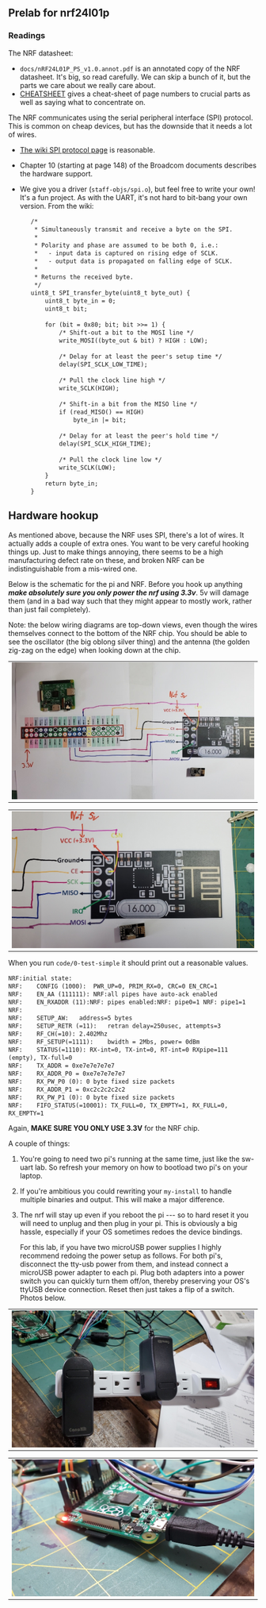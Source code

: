 ## Prelab for nrf24l01p

### Readings

The NRF datasheet:

  - `docs/nRF24L01P_PS_v1.0.annot.pdf` is an annotated copy of the 
     NRF datasheet.  It's big, so read carefully.   We can skip a bunch
     of it, but the parts we care about we really care about.
  - [CHEATSHEET](CHEATSHEET.md) gives a cheat-sheet of page numbers to 
    crucial parts as well as saying what to concentrate on.

The NRF communicates using the serial peripheral interface (SPI) protocol.
This is common on cheap devices, but has the downside that it needs a lot
of wires.  

   -  [The wiki SPI protocol page](https://en.wikipedia.org/wiki/Serial_Peripheral_Interface) is reasonable.

   - Chapter 10 (starting at page 148) of the Broadcom documents describes
     the hardware support.

   - We give you a driver (`staff-objs/spi.o`), but feel free to write
     your own!  It's a fun project.  As with the UART, it's not hard to
     bit-bang your own version.  From the wiki:

            /*
             * Simultaneously transmit and receive a byte on the SPI.
             *
             * Polarity and phase are assumed to be both 0, i.e.:
             *   - input data is captured on rising edge of SCLK.
             *   - output data is propagated on falling edge of SCLK.
             *
             * Returns the received byte.
             */
            uint8_t SPI_transfer_byte(uint8_t byte_out) {
                uint8_t byte_in = 0;
                uint8_t bit;
                
                for (bit = 0x80; bit; bit >>= 1) {
                    /* Shift-out a bit to the MOSI line */
                    write_MOSI((byte_out & bit) ? HIGH : LOW);
                
                    /* Delay for at least the peer's setup time */
                    delay(SPI_SCLK_LOW_TIME);
                
                    /* Pull the clock line high */
                    write_SCLK(HIGH);
                
                    /* Shift-in a bit from the MISO line */
                    if (read_MISO() == HIGH)
                        byte_in |= bit;
                
                    /* Delay for at least the peer's hold time */
                    delay(SPI_SCLK_HIGH_TIME);
                
                    /* Pull the clock line low */
                    write_SCLK(LOW);
                }
                return byte_in;
            }


## Hardware hookup

As mentioned above, because the NRF uses SPI, there's a lot of wires.
It actually adds a couple of extra ones.  You want to be very careful
hooking things up.  Just to make things annoying, there seems to
be a high manufacturing defect rate on these, and broken NRF can be
indistinguishable from a mis-wired one.

Below is the schematic for the pi and NRF.  Before you hook up anything
***make absolutely sure you only power the nrf using 3.3v***.   5v will
damage them (and in a bad way such that they might appear to mostly work,
rather than just fail completely).

Note: the below wiring diagrams are top-down views, even though the wires 
themselves connect to the bottom of the NRF chip.  You should be able to see 
the oscillator (the big oblong silver thing) and the antenna (the golden 
zig-zag on the edge) when looking down at the chip.


<table><tr><td>
  <img src="images/nrf-wire.jpg"/>
</td></tr></table>
<table><tr><td>
  <img src="images/nrf-wire-close.jpg"/>
</td></tr></table>


When you run `code/0-test-simple` it should print out a reasonable values.

    NRF:initial state:
    NRF:	CONFIG (1000):	PWR_UP=0, PRIM_RX=0, CRC=0 EN_CRC=1
    NRF:	EN_AA (111111):	NRF:all pipes have auto-ack enabled
    NRF:	EN_RXADDR (11):NRF:	pipes enabled:NRF: pipe0=1 NRF: pipe1=1 NRF:
    NRF:	SETUP_AW:	address=5 bytes
    NRF:	SETUP_RETR (=11):	retran delay=250usec, attempts=3
    NRF:	RF_CH(=10):	2.402Mhz
    NRF:	RF_SETUP(=1111):	bwidth = 2Mbs, power= 0dBm
    NRF:	STATUS(=1110): RX-int=0, TX-int=0, RT-int=0 RXpipe=111 (empty), TX-full=0
    NRF:	TX_ADDR = 0xe7e7e7e7e7
    NRF:	RX_ADDR_P0 = 0xe7e7e7e7e7
    NRF:	RX_PW_P0 (0): 0 byte fixed size packets
    NRF:	RX_ADDR_P1 = 0xc2c2c2c2c2
    NRF:	RX_PW_P1 (0): 0 byte fixed size packets
    NRF:	FIFO_STATUS(=10001): TX_FULL=0, TX_EMPTY=1, RX_FULL=0, RX_EMPTY=1


Again, **MAKE SURE YOU ONLY USE 3.3V** for the NRF chip.


A couple of things:
  1. You're going to need two pi's running at the same time, just like
     the sw-uart lab.   So refresh your memory on how to bootload two
     pi's on your laptop.  

  2. If you're ambitious you could rewriting your `my-install` to handle
     multiple binaries and output.  This will make a major difference.

  3. The nrf will stay up even if you reboot the pi --- so to hard reset
     it you will need to unplug and then plug in your pi.  This is obviously
     a big hassle, especially if your OS sometimes redoes the device bindings.

     For this lab, if you have two microUSB power supplies I highly
     recommend redoing the power setup as follows.  For both pi's,
     disconnect the tty-usb power from them, and instead connect a
     microUSB power adapter to each pi.   Plug both adapters into a power
     switch you can quickly turn them off/on, thereby preserving your OS's
     ttyUSB device connection.  Reset then just takes a flip of a switch.
     Photos below.

<table><tr><td>
  <img src="images/pi-power.jpg"/>
</td></tr></table>
<table><tr><td>
  <img src="images/pi-microUSB.jpg"/>
</td></tr></table>

